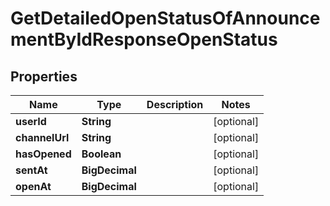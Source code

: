 

# GetDetailedOpenStatusOfAnnouncementByIdResponseOpenStatus


## Properties

Name | Type | Description | Notes
------------ | ------------- | ------------- | -------------
**userId** | **String** |  |  [optional]
**channelUrl** | **String** |  |  [optional]
**hasOpened** | **Boolean** |  |  [optional]
**sentAt** | **BigDecimal** |  |  [optional]
**openAt** | **BigDecimal** |  |  [optional]



